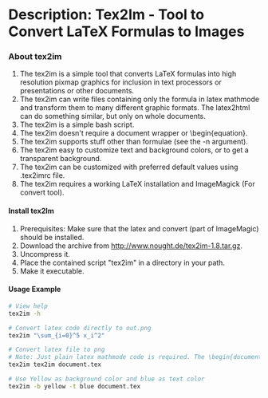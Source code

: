 # Description: Tex2Im - Tool to Convert LaTeX Formulas to Images

### About tex2im
1. The tex2im is a simple tool that converts LaTeX formulas into high resolution pixmap graphics for inclusion in text 
   processors or presentations or other documents.
2. The tex2im can write files containing only the formula in latex mathmode and transform them to many different graphic 
   formats. The latex2html can do something similar, but only on whole documents. 
3. The tex2im is a simple bash script.
4. The tex2im doesn't require a document wrapper or \begin{equation}.
5. The tex2im supports stuff other than formulae (see the -n argument).
6. The tex2im easy to customize text and background colors, or to get a transparent background.
7. The tex2im can be customized with preferred default values using .tex2imrc file.
8. The tex2im requires a working LaTeX installation and ImageMagick (For convert tool).

#### Install tex2Im
1. Prerequisites: Make sure that the latex and convert (part of ImageMagic) should be installed.
2. Download the archive from http://www.nought.de/tex2im-1.8.tar.gz.
3. Uncompress it.
4. Place the contained script "tex2im" in a directory in your path. 
5. Make it executable.

#### Usage Example
```bash
# View help
tex2im -h

# Convert latex code directly to out.png
tex2im "\sum_{i=0}^5 x_i^2" 

# Convert latex file to png
# Note: Just plain latex mathmode code is required. The \begin{document} or \begin{equation} is NOT required. 
tex2im tex2im document.tex

# Use Yellow as background color and blue as text color
tex2im -b yellow -t blue document.tex
```
